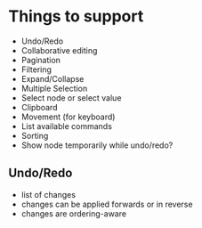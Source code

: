 # Things to support

- Undo/Redo
- Collaborative editing
- Pagination
- Filtering
- Expand/Collapse
- Multiple Selection
- Select node or select value
- Clipboard
- Movement (for keyboard)
- List available commands
- Sorting
- Show node temporarily while undo/redo?

## Undo/Redo

- list of changes
- changes can be applied forwards or in reverse
- changes are ordering-aware
